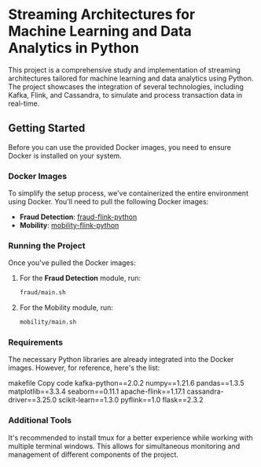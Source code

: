 # Streaming Architectures for Machine Learning and Data Analytics in Python

This project is a comprehensive study and implementation of streaming architectures tailored for machine learning and data analytics using Python. The project showcases the integration of several technologies, including Kafka, Flink, and Cassandra, to simulate and process transaction data in real-time.

## Getting Started

Before you can use the provided Docker images, you need to ensure Docker is installed on your system.

### Docker Images

To simplify the setup process, we've containerized the entire environment using Docker. You'll need to pull the following Docker images:

- **Fraud Detection**: [fraud-flink-python](https://hub.docker.com/repository/docker/ddecleir/fraud-flink-python/general)
- **Mobility**: [mobility-flink-python](https://hub.docker.com/repository/docker/ddecleir/mobility-flink-python/general)

### Running the Project

Once you've pulled the Docker images:

1. For the **Fraud Detection** module, run:
   ```bash
   fraud/main.sh
   ```
2. For the Mobility module, run:
   ```bash
   mobility/main.sh
   ```

### Requirements
The necessary Python libraries are already integrated into the Docker images. However, for reference, here's the list:

makefile
Copy code
kafka-python==2.0.2
numpy==1.21.6
pandas==1.3.5
matplotlib==3.3.4
seaborn==0.11.1
apache-flink==1.17.1
cassandra-driver==3.25.0
scikit-learn==1.3.0
pyflink==1.0
flask==2.3.2

### Additional Tools
It's recommended to install tmux for a better experience while working with multiple terminal windows. This allows for simultaneous monitoring and management of different components of the project.
